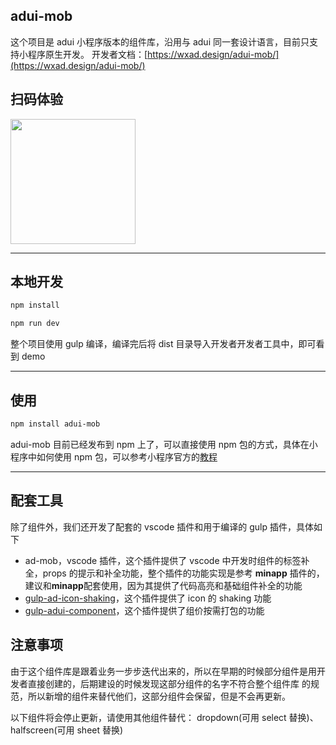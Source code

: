 
## adui-mob

这个项目是 adui 小程序版本的组件库，沿用与 adui 同一套设计语言，目前只支持小程序原生开发。
开发者文档：[https://wxad.design/adui-mob/](https://wxad.design/adui-mob/)

## 扫码体验
<div>
  <img src="https://wxa.wxs.qq.com/images/paki/adui-for-mobile/adui-mob-1.jpg" width="200"/>
</div>

---
## 本地开发

```bash
npm install

npm run dev
```
整个项目使用 gulp 编译，编译完后将 dist 目录导入开发者开发者工具中，即可看到 demo

---
## 使用

```bash
npm install adui-mob
```
adui-mob 目前已经发布到 npm 上了，可以直接使用 npm 包的方式，具体在小程序中如何使用 npm 包，可以参考小程序官方的[教程](https://developers.weixin.qq.com/miniprogram/dev/devtools/npm.html)

---

## 配套工具

除了组件外，我们还开发了配套的 vscode 插件和用于编译的 gulp 插件，具体如下

- ad-mob，vscode 插件，这个插件提供了 vscode 中开发时组件的标签补全，props 的提示和补全功能，整个插件的功能实现是参考 **minapp** 插件的，建议和**minapp**配套使用，因为其提供了代码高亮和基础组件补全的功能
- [gulp-ad-icon-shaking](https://www.npmjs.com/package/gulp-ad-icon-shaking)，这个插件提供了 icon 的 shaking 功能
- [gulp-adui-component](https://www.npmjs.com/package/gulp-adui-component-shaking)，这个插件提供了组价按需打包的功能

## 注意事项

由于这个组件库是跟着业务一步步迭代出来的，所以在早期的时候部分组件是用开发者直接创建的，后期建设的时候发现这部分组件的名字不符合整个组件库
的规范，所以新增的组件来替代他们，这部分组件会保留，但是不会再更新。

以下组件将会停止更新，请使用其他组件替代：
dropdown(可用 select 替换)、halfscreen(可用 sheet 替换)
